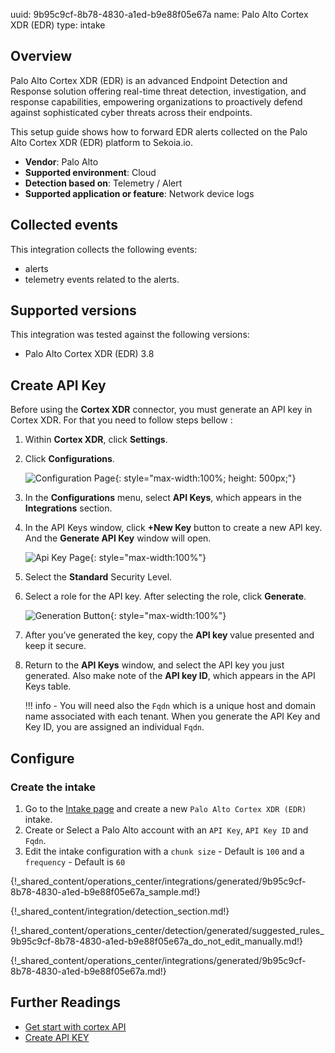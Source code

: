 uuid: 9b95c9cf-8b78-4830-a1ed-b9e88f05e67a
name: Palo Alto Cortex XDR (EDR)
type: intake


## Overview

Palo Alto Cortex XDR (EDR) is an advanced Endpoint Detection and Response solution offering real-time threat detection, investigation, and response capabilities, empowering organizations to proactively defend against sophisticated cyber threats across their endpoints.

This setup guide shows how to forward EDR alerts collected on the Palo Alto Cortex XDR (EDR) platform to Sekoia.io.

- **Vendor**: Palo Alto
- **Supported environment**: Cloud 
- **Detection based on**: Telemetry / Alert
- **Supported application or feature**: Network device logs


## Collected events

This integration collects the following events:

- alerts
- telemetry events related to the alerts.

## Supported versions

This integration was tested against the following versions:

- Palo Alto Cortex XDR (EDR) 3.8

## Create API Key

Before using the **Cortex XDR** connector, you must generate an API key in Cortex XDR. For that you need to follow steps bellow :

1. Within **Cortex XDR**, click **Settings**.
2. Click **Configurations**.

    ![Configuration Page](/assets/integration/cloud_and_saas/paloalto_cortex_edr/configuration.png){: style="max-width:100%; height: 500px;"}

3. In the **Configurations** menu, select **API Keys**, which appears in the **Integrations** section.
4. In the API Keys window, click **+New Key** button to create a new API key. And the **Generate API Key** window will open.

    ![Api Key Page](/assets/integration/cloud_and_saas/paloalto_cortex_edr/api_key.png){: style="max-width:100%"}

5. Select the **Standard** Security Level.
6. Select a role for the API key. After selecting the role, click **Generate**.

    ![Generation Button](/assets/integration/cloud_and_saas/paloalto_cortex_edr/generate.png){: style="max-width:100%"}

7. After you’ve generated the key, copy the **API key** value presented and keep it secure.
8. Return to the **API Keys** window, and select the API key you just generated. Also make note of the **API key ID**, which appears in the API Keys table.

    !!! info
        - You will need also the `Fqdn` which is a unique host and domain name associated with each tenant. When you generate the API Key and Key ID, you are assigned an individual `Fqdn`.


## Configure

### Create the intake

1. Go to the [Intake page](https://app.sekoia.io/operations/intakes) and create a new `Palo Alto Cortex XDR (EDR)` intake.
2. Create or Select a Palo Alto account with an `API Key`, `API Key ID` and `Fqdn`.
3. Edit the intake configuration with a `chunk size` - Default is `100` and a `frequency` - Default is `60`


{!_shared_content/operations_center/integrations/generated/9b95c9cf-8b78-4830-a1ed-b9e88f05e67a_sample.md!}

{!_shared_content/integration/detection_section.md!}

{!_shared_content/operations_center/detection/generated/suggested_rules_9b95c9cf-8b78-4830-a1ed-b9e88f05e67a_do_not_edit_manually.md!}

{!_shared_content/operations_center/integrations/generated/9b95c9cf-8b78-4830-a1ed-b9e88f05e67a.md!}

## Further Readings
- [Get start with cortex API](https://docs-cortex.paloaltonetworks.com/r/Cortex-XDR/Cortex-XDR-API-Reference/Get-Started-with-APIs)
- [Create API KEY](https://docs-cortex.paloaltonetworks.com/r/Cortex-XPANSE/1.0/Cortex-Xpanse-User-Guide/Generate-an-API-Key-in-Cortex-XDR)
